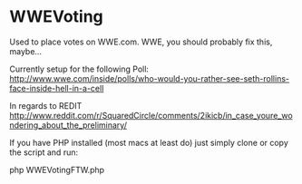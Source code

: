 WWEVoting
=========

Used to place votes on WWE.com. WWE, you should probably fix this, maybe...

Currently setup for the following Poll: http://www.wwe.com/inside/polls/who-would-you-rather-see-seth-rollins-face-inside-hell-in-a-cell

In regards to REDIT http://www.reddit.com/r/SquaredCircle/comments/2ikicb/in_case_youre_wondering_about_the_preliminary/

If you have PHP installed (most macs at least do) just simply clone or copy the script and run:

php WWEVotingFTW.php
